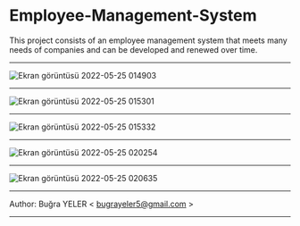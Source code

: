# Employee-Management-System

This project consists of an employee management system that meets many needs of companies and can be developed and renewed over time.

---------------------------------------


![Ekran görüntüsü 2022-05-25 014903](https://user-images.githubusercontent.com/58132296/174999803-cb8aae5d-3d9e-4238-bb08-55f15f7c7009.png)


---------------------------------------

![Ekran görüntüsü 2022-05-25 015301](https://user-images.githubusercontent.com/58132296/175000004-3d6c971a-6515-4820-989b-42c61ccaae1b.png)


---------------------------------------

![Ekran görüntüsü 2022-05-25 015332](https://user-images.githubusercontent.com/58132296/175000126-718b2897-eb04-411e-b25b-25f809095071.png)


---------------------------------------

![Ekran görüntüsü 2022-05-25 020254](https://user-images.githubusercontent.com/58132296/175000537-9f776ac7-5773-406c-8478-10b6d3afed90.png)


---------------------------------------

![Ekran görüntüsü 2022-05-25 020635](https://user-images.githubusercontent.com/58132296/175000741-2e4ce48b-179a-4765-9b82-59a4111162ee.png)





---------------------------------------

Author: Buğra YELER  < bugrayeler5@gmail.com >

---------------------------------------
